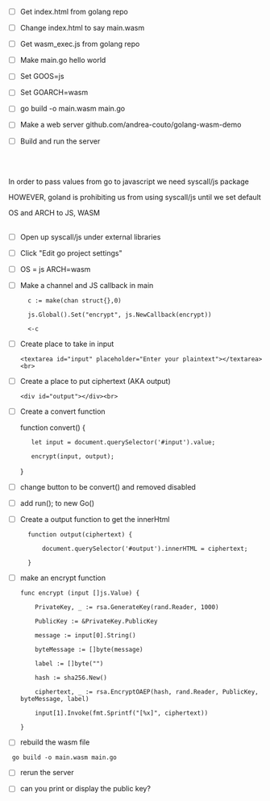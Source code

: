 - [ ] Get index.html from golang repo

- [ ] Change index.html to say main.wasm

- [ ] Get wasm_exec.js from golang repo

- [ ] Make main.go hello world

- [ ] Set GOOS=js

- [ ] Set GOARCH=wasm

- [ ] go build -o main.wasm main.go

- [ ] Make a web server github.com/andrea-couto/golang-wasm-demo

- [ ] Build and run the server

<br><br>


In order to pass values from go to javascript we need syscall/js package

HOWEVER, goland is prohibiting us from using syscall/js until we set default

OS and ARCH to JS, WASM<br><br>


- [ ] Open up syscall/js under external libraries

- [ ] Click "Edit go project settings"

- [ ] OS = js ARCH=wasm

- [ ] Make a channel and JS callback in main

        c := make(chan struct{},0)

        js.Global().Set("encrypt", js.NewCallback(encrypt))

        <-c

- [ ]  Create place to take in input

    ```<textarea id="input" placeholder="Enter your plaintext"></textarea><br>```

- [ ] Create a place to put ciphertext (AKA output)

    ```<div id="output"></div><br>```

- [ ] Create a convert function

     function convert() {

         let input = document.querySelector('#input').value;

         encrypt(input, output);

     }

- [ ] change button to be convert() and removed disabled

- [ ] add run(); to new Go()

- [ ] Create a output function to get the innerHtml

        function output(ciphertext) {

            document.querySelector('#output').innerHTML = ciphertext;

        }

- [ ] make an encrypt function

      func encrypt (input []js.Value) {

          PrivateKey, _ := rsa.GenerateKey(rand.Reader, 1000)

          PublicKey := &PrivateKey.PublicKey

          message := input[0].String()

          byteMessage := []byte(message)

          label := []byte("")

          hash := sha256.New()

          ciphertext, _ := rsa.EncryptOAEP(hash, rand.Reader, PublicKey, byteMessage, label)

          input[1].Invoke(fmt.Sprintf("[%x]", ciphertext))

      }

- [ ] rebuild the wasm file

``` go build -o main.wasm main.go```

- [ ] rerun the server

- [ ] can you print or display the public key?

